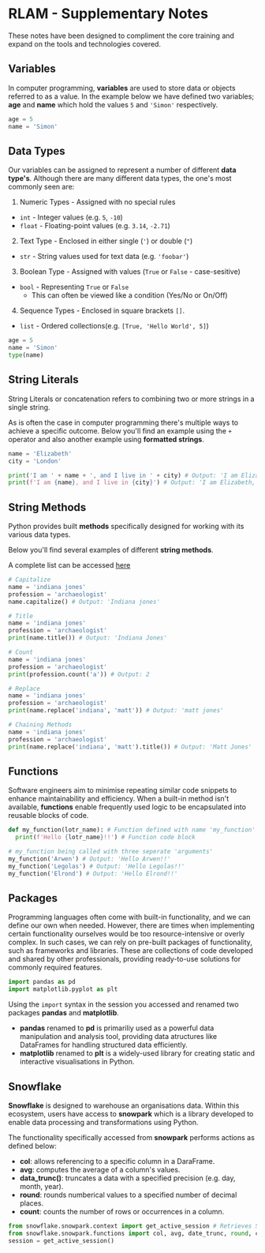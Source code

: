 # RLAM - Supplementary Notes

These notes have been designed to compliment the core training and expand on the tools and technologies covered.

## Variables

In computer programming, **variables** are used to store data or objects referred to as a value. In the example below we have defined two variables; **age** and **name** which hold the values `5` and `'Simon'` respectively. 

```py
age = 5
name = 'Simon'
```

## Data Types

Our variables can be assigned to represent a number of different **data type's**. Although there are many different data types, the one's most commonly seen are:

1. Numeric Types - Assigned with no special rules
  - `int` - Integer values (e.g. `5`, `-10`)
  - `float` - Floating-point values (e.g. `3.14`, `-2.71`)

2. Text Type - Enclosed in either single (`'`) or double (`"`)
  - `str` - String values used for text data (e.g. `'foobar'`)

3. Boolean Type - Assigned with values (`True` or `False` - case-sesitive)
  - `bool` - Representing `True` or `False`
    - This can often be viewed like a condition (Yes/No or On/Off)

4. Sequence Types - Enclosed in square brackets `[]`.
  - `list` - Ordered collections(e.g. `[True, 'Hello World', 5]`)


```py
age = 5
name = 'Simon'
type(name)
```

## String Literals

String Literals or concatenation refers to combining two or more strings in a single string. 

As is often the case in computer programming there's multiple ways to achieve a specific outcome. Below you'll find an example using the `+` operator and also another example using **formatted strings**.

```py
name = 'Elizabeth'
city = 'London'

print('I am ' + name + ', and I live in ' + city) # Output: 'I am Elizabeth, and I like in London'
print(f'I am {name}, and I live in {city}') # Output: 'I am Elizabeth, and I like in London'
```

## String Methods

Python provides built **methods** specifically designed for working with its various data types. 

Below you'll find several examples of different **string methods**. 

A complete list can be accessed [here](https://docs.python.org/3/library/stdtypes.html#string-methods)

```py
# Capitalize
name = 'indiana jones'
profession = 'archaeologist'
name.capitalize() # Output: 'Indiana jones'

# Title 
name = 'indiana jones'
profession = 'archaeologist'
print(name.title()) # Output: 'Indiana Jones'

# Count
name = 'indiana jones'
profession = 'archaeologist'
print(profession.count('a')) # Output: 2

# Replace
name = 'indiana jones'
profession = 'archaeologist'
print(name.replace('indiana', 'matt')) # Output: 'matt jones'

# Chaining Methods
name = 'indiana jones'
profession = 'archaeologist'
print(name.replace('indiana', 'matt').title()) # Output: 'Matt Jones'
```

## Functions

Software engineers aim to minimise repeating similar code snippets to enhance maintainability and efficiency. When a built-in method isn't available, **functions** enable frequently used logic to be encapsulated into reusable blocks of code.

```py
def my_function(lotr_name): # Function defined with name 'my_function'
  print(f'Hello {lotr_name}!!') # Function code block

# my_function being called with three seperate 'arguments' 
my_function('Arwen') # Output: 'Hello Arwen!!'
my_function('Legolas') # Output: 'Hello Legolas!!'
my_function('Elrond') # Output: 'Hello Elrond!!'
```

## Packages 

Programming languages often come with built-in functionality, and we can define our own when needed. However, there are times when implementing certain functionality ourselves would be too resource-intensive or overly complex. In such cases, we can rely on pre-built packages of functionality, such as frameworks and libraries. These are collections of code developed and shared by other professionals, providing ready-to-use solutions for commonly required features.

```py
import pandas as pd
import matplotlib.pyplot as plt
```

Using the `import` syntax in the session you accessed and renamed two packages **pandas** and **matplotlib**.

- **pandas** renamed to **pd** is primariliy used as a powerful data manipulation and analysis tool, providing data atructures like DataFrames for handling structured data efficiently.
- **matplotlib** renamed to **plt** is a widely-used library for creating static and interactive visualisations in Python. 

## Snowflake 

**Snowflake** is designed to warehouse an organisations data. Within this ecosystem, users have access to **snowpark** which is a library developed to enable data processing and transformations using Python. 

The functionality specifically accessed from **snowpark** performs actions as defined below:
- **col**: allows referencing to a specific column in a DaraFrame.
- **avg**: computes the average of a column's values.
- **data_trunc()**: truncates a data with a specified precision (e.g. day, month, year).
- **round**: rounds numberical values to a specified number of decimal places.
- **count**: counts the number of rows or occurrences in a column.


```py
from snowflake.snowpark.context import get_active_session # Retrieves Snowflake session allowing users to connect to their database.
from snowflake.snowpark.functions import col, avg, date_trunc, round, count
session = get_active_session()
```
